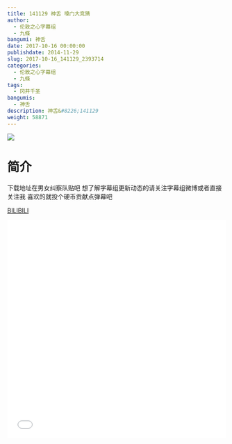 ```yaml
---
title: 141129 神舌 嗓门大竞猜
author: 
  - 伦敦之心字幕组
  - 九條
bangumi: 神舌
date: 2017-10-16 00:00:00
publishdate: 2014-11-29
slug: 2017-10-16_141129_2393714
categories: 
  - 伦敦之心字幕组
  - 九條
tags: 
  - 冈井千圣
bangumis: 
  - 神舌
description: 神舌&#8226;141129
weight: 58871
---
```


![](https://i.imgur.com/5RoGn9A.jpg)

# 简介  
下载地址在男女纠察队贴吧 想了解字幕组更新动态的请关注字幕组微博或者直接关注我 喜欢的就投个硬币贡献点弹幕吧

  [BILIBILI](https://www.bilibili.com/video/av2393714/)


<div class="vcontainer">  <iframe class='video' src="//www.bilibili.com/html/html5player.html?cid=3745616&aid=2393714" width="100%" height="500" frameborder="0" allowfullscreen="allowfullscreen"></iframe></div>
